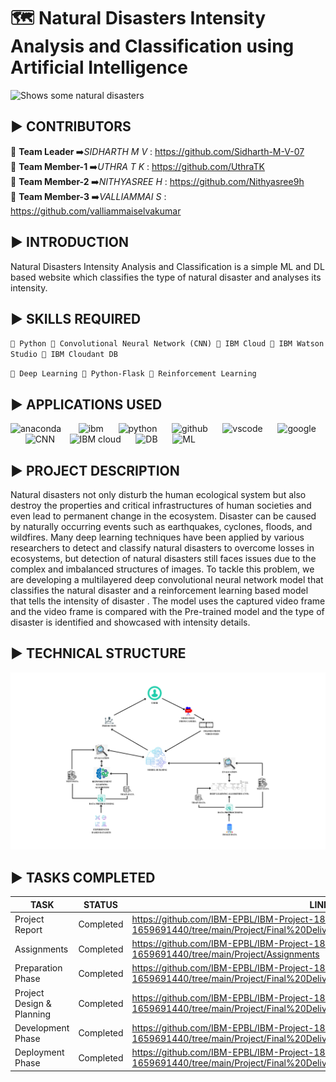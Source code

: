 # :world_map: Natural Disasters Intensity Analysis and Classification using Artificial Intelligence

<picture>
  <source media="(prefers-color-scheme: dark)" srcset="https://envhumanities.sites.gettysburg.edu/es225a-spring19/wp-content/uploads/2019/04/natural-disasters-of-earths-past-and-future-886x240.jpg">
  <source media="(prefers-color-scheme: light)" srcset="https://envhumanities.sites.gettysburg.edu/es225a-spring19/wp-content/uploads/2019/04/natural-disasters-of-earths-past-and-future-886x240.jpg">
  <img alt="Shows some natural disasters" src="https://u4d2z7k9.rocketcdn.me/wp-content/uploads/2019/02/natural-disasters-of-earths-past-and-future.jpg">
</picture>

## :arrow_forward: CONTRIBUTORS
:man:  <b>Team Leader </b>:arrow_right:<i>SIDHARTH M V</i> : https://github.com/Sidharth-M-V-07 <br>
:woman:  <b>Team Member-1 </b>:arrow_right:<i>UTHRA  T K </i> : https://github.com/UthraTK <br>
:woman:  <b>Team Member-2 </b>:arrow_right:<i>NITHYASREE H</i> : https://github.com/Nithyasree9h<br>
:woman:  <b>Team Member-3 </b>:arrow_right:<i>VALLIAMMAI S</i> : https://github.com/valliammaiselvakumar

## :arrow_forward: INTRODUCTION
Natural Disasters Intensity Analysis and Classification is a simple ML and DL based website which classifies the type of natural disaster and analyses its intensity.

## :arrow_forward: SKILLS REQUIRED
 `🔷 Python
  🔶 Convolutional Neural Network (CNN)
  🔷 IBM Cloud
  🔶 IBM Watson Studio
  🔷 IBM Cloudant DB`
  
 `🔶 Deep Learning
  🔷 Python-Flask
  🔶 Reinforcement Learning`
  
## :arrow_forward: APPLICATIONS USED
 <p align="left">
<img src="https://icongr.am/simple/anaconda.svg?size=80&color=23e60a&colored=false" alt="anaconda" width="45" height="45"/> &nbsp;&nbsp;&nbsp;&nbsp;&nbsp;
<img src="https://icongr.am/simple/ibm.svg?size=80&color=000000&colored=false" alt="ibm" width="45" height="45"/>&nbsp;&nbsp;&nbsp;&nbsp;&nbsp;
<img src="https://icongr.am/devicon/python-original.svg?size=80&color=currentColor" alt="python" width="45" height="45"/>&nbsp;&nbsp;&nbsp;&nbsp;&nbsp;
<img src="https://icongr.am/devicon/github-original.svg?size=80&color=currentColor" alt="github" width="45" height="45"/>&nbsp;&nbsp;&nbsp;&nbsp;&nbsp;
<img src="https://cdn.jsdelivr.net/gh/devicons/devicon/icons/vscode/vscode-original.svg" alt="vscode" width="45" height="45"/>&nbsp;&nbsp;&nbsp;&nbsp;&nbsp;
<img src="https://icongr.am/devicon/chrome-original.svg?size=80&color=000000" alt="google" width="45" height="45"/>&nbsp;&nbsp;&nbsp;&nbsp;&nbsp;
<img src="https://icongr.am/material/chart-line.svg?size=80&color=000000" alt="CNN" width="45" height="45"/>&nbsp;&nbsp;&nbsp;&nbsp;&nbsp;
<img src="https://icongr.am/entypo/icloud.svg?size=80&color=3fcbd5" alt="IBM cloud" width="45" height="45"/>&nbsp;&nbsp;&nbsp;&nbsp;&nbsp;
<img src="https://icongr.am/entypo/database.svg?size=80&color=207f3c" alt="DB" width="45" height="45"/>&nbsp;&nbsp;&nbsp;&nbsp;&nbsp;
<img src="https://icongr.am/material/chart-scatter-plot.svg?size=80&color=e6360a" alt="ML" width="45" height="45"/>
</p>

## :arrow_forward: PROJECT DESCRIPTION
Natural disasters not only disturb the human ecological system but also destroy the properties and critical infrastructures of human societies and even lead to permanent change in the ecosystem. Disaster can be caused by naturally occurring events such as earthquakes, cyclones, floods, and wildfires. Many deep learning techniques have been applied by various researchers to detect and classify natural disasters to overcome losses in ecosystems, but detection of natural disasters still faces issues due to the complex and imbalanced structures of images. 
To tackle this problem, we are developing a multilayered deep convolutional neural network model that classifies the natural disaster and a reinforcement learning based model that tells the intensity of disaster . The model uses the captured video frame and the video frame is compared with the Pre-trained model and the type of disaster is identified and showcased with intensity details.

## :arrow_forward: TECHNICAL STRUCTURE
<picture>
  <source media="(prefers-color-scheme: dark)" srcset="https://github.com/IBM-EPBL/IBM-Project-18936-1659691440/blob/main/Project/Project%20Design%20%26%20Planning/Project%20Design%20Phase%20-%201/SOLUTION_ARCHITECTURE.png">
  <source media="(prefers-color-scheme: light)" srcset=" https://github.com/IBM-EPBL/IBM-Project-18936-1659691440/blob/main/Project/Project%20Design%20%26%20Planning/Project%20Design%20Phase%20-%201/SOLUTION_ARCHITECTURE.png">
  <img alt="Shows some natural disasters" src="https://github.com/IBM-EPBL/IBM-Project-18936-1659691440/blob/main/Project/Project%20Design%20%26%20Planning/Project%20Design%20Phase%20-%201/SOLUTION_ARCHITECTURE.png">
</picture>

## :arrow_forward: TASKS COMPLETED
| TASK  | STATUS | LINK |
| --------------------------- | ------------ | ----------------------------------------------------------------------- |
| Project Report              | Completed    |https://github.com/IBM-EPBL/IBM-Project-18936-1659691440/tree/main/Project/Final%20Deliverables/1.%20Project%20Report |
| Assignments                 | Completed    | https://github.com/IBM-EPBL/IBM-Project-18936-1659691440/tree/main/Project/Assignments |
|  Preparation Phase   | Completed    |https://github.com/IBM-EPBL/IBM-Project-18936-1659691440/tree/main/Project/Final%20Deliverables/3.%20Preparation%20Phase |
| Project Design & Planning   | Completed    | https://github.com/IBM-EPBL/IBM-Project-18936-1659691440/tree/main/Project/Final%20Deliverables/4.%20Design%20and%20planning |
|  Development Phase   | Completed    |https://github.com/IBM-EPBL/IBM-Project-18936-1659691440/tree/main/Project/Final%20Deliverables/5.%20Development|
|  Deployment Phase    | Completed    |https://github.com/IBM-EPBL/IBM-Project-18936-1659691440/tree/main/Project/Final%20Deliverables/6.%20Deployment |

